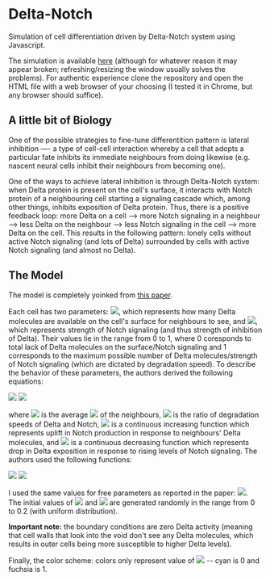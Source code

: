 # Delta-Notch
Simulation of cell differentiation driven by Delta-Notch system using Javascript.

The simulation is available <a href="https://htmlpreview.github.io/?https://github.com/Aidar-Shagiyev/Delta-Notch/blob/master/delta_notch.html" target="_blank">here</a> (although for whatever reason it may appear broken; refreshing/resizing the window usually solves the problems). For authentic experience clone the repository and open the HTML file with a web browser of your choosing (I tested it in Chrome, but any browser should suffice).

## A little bit of Biology
One of the possible strategies to fine-tune differentition pattern is lateral inhibition —- a type of cell-cell interaction whereby a cell that adopts a particular fate inhibits its immediate neighbours from doing likewise (e.g. nascent neural cells inhibit their neighbours from becoming one).

One of the ways to achieve lateral inhibition is through Delta-Notch system: when Delta protein is present on the cell's surface, it interacts with Notch protein of a neighbouring cell starting a signaling cascade which, among other things, inhibits exposition of Delta protein. Thus, there is a positive feedback loop: more Delta on a cell --> more Notch signaling in a neighbour --> less Delta on the neighbour --> less Notch signaling in the cell --> more Delta on the cell. This results in the following pattern: lonely cells without active Notch signaling (and lots of Delta) surrounded by cells with active Notch signaling (and almost no Delta).

## The Model
The model is completely yoinked from <a href="https://doi.org/10.1006/jtbi.1996.0233" target="_blank">this paper</a>.

Each cell has two parameters: <img src="https://render.githubusercontent.com/render/math?math=d">, which represents how many Delta molecules are available on the cell's surface for neighbours to see, and <img src="https://render.githubusercontent.com/render/math?math=n">, which represents strength of Notch signaling (and thus strength of inhibition of Delta). Their values lie in the range from 0 to 1, where 0 coresponds to total lack of Delta molecules on the surface/Notch signaling and 1 corresponds to the maximum possible number of Delta molecules/strength of Notch signaling (which are dictated by degradation speed). To describe the behavior of these parameters, the authors derived the following equations:

<img src="https://render.githubusercontent.com/render/math?math=\dot{n} = f(\bar{d}) - n">
<img src="https://render.githubusercontent.com/render/math?math=\dot{d} = v * (g(n) - d)">

where <img src="https://render.githubusercontent.com/render/math?math=\bar{d}"> is the average <img src="https://render.githubusercontent.com/render/math?math=d"> of the neighbours, <img src="https://render.githubusercontent.com/render/math?math=v"> is the ratio of degradation speeds of Delta and Notch, <img src="https://render.githubusercontent.com/render/math?math=f"> is a continuous increasing function which represents uplift in Notch production in response to neighbours' Delta molecules, and <img src="https://render.githubusercontent.com/render/math?math=g"> is a continuous decreasing function which represents drop in Delta exposition in response to rising levels of Notch signaling. The authors used the following functions:

<img src="https://render.githubusercontent.com/render/math?math=f(x)=\frac{x^{k}}{a %2B x^{k}}">
<img src="https://render.githubusercontent.com/render/math?math=g(x)=\frac{1}{1 %2B bx^{k}}">

I used the same values for free parameters as reported in the paper: <img src="https://render.githubusercontent.com/render/math?math=a = 0.01, b = 100, v = 1, k = h = 2">. The initial values of <img src="https://render.githubusercontent.com/render/math?math=d"> and <img src="https://render.githubusercontent.com/render/math?math=n"> are generated randomly in the range from 0 to 0.2 (with uniform distribution).

<b>Important note:</b> the boundary conditions are zero Delta activity (meaning that cell walls that look into the void don't see any Delta molecules, which results in outer cells being more susceptible to higher Delta levels).

Finally, the color scheme: colors only represent value of <img src="https://render.githubusercontent.com/render/math?math=d"> -- cyan is 0 and fuchsia is 1.
